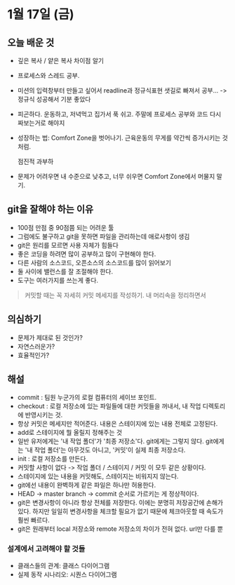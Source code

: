 # 1월 17일 \(금\)

## 오늘 배운 것

* 깊은 복사 / 얕은 복사 차이점 알기
* 프로세스와 스레드 공부.
* 미션의 입력창부터 만들고 싶어서 readline과 정규식표현 샛길로 빠져서 공부... -&gt; 정규식 성공해서 기분 좋았다
* 피곤하다. 운동하고, 저녁먹고 집가서 푹 쉬고. 주말에 프로세스 공부와 코드 다시 짜보는거로 해야지
* 성장하는 법: Comfort Zone을 벗어나기. 근육운동의 무게를 약간씩 증가시키는 것처럼.

  점진적 과부하

* 문제가 어려우면 내 수준으로 낮추고, 너무 쉬우면 Comfort Zone에서 머물지 말기.

## git을 잘해야 하는 이유

* 100점 만점 중 90점쯤 되는 어려운 툴
* 그럼에도 불구하고 git을 못하면 파일을 관리하는데 애로사항이 생김
* git은 원리를 모르면 사용 자체가 힘들다
* 좋은 코딩을 하려면 많이 공부하고 많이 구현해야 한다.
* 다른 사람의 소스코드, 오픈소스의 소스코드를 많이 읽어보기
* 둘 사이에 밸런스를 잘 조절해야 한다.
* 도구는 여러가지를 쓰는게 좋다.

> 커밋할 때는 꼭 자세히 커밋 메세지를 작성하기. 내 머리속을 정리하면서

## 의심하기

* 문제가 제대로 된 것인가?
* 자연스러운가?
* 효율적인가?

## 해설

* commit : 팀원 누군가의 로컬 컴퓨터의 세이브 포인트. 
* checkout : 로컬 저장소에 있는 파일들에 대한 커밋들을 꺼내서, 내 작업 디렉토리에 반영시키는 것.
* 항상 커밋은 메세지만 적어준다. 내용은 스테이지에 있는 내용 전체로 고정된다.
* add로 스테이지에 뭘 올릴지 정해주는 것
* 일반 유저에게는 '내 작업 폴더'가 '최종 저장소'다. git에게는 그렇지 않다. git에게는 '내 작업 폴더'는 아무것도 아니고, '커밋'이 실제 최종 저장소다.
* init : 로컬 저장소를 만든다.
* 커밋할 사항이 없다 -&gt; 작업 폴더 / 스테이지 / 커밋 이 모두 같은 상황이다.
* 스테이지에 있는 내용을 커밋해도, 스테이지는 비워지지 않는다.
* git에선 내용이 완벽하게 같은 파일은 하나만 허용한다.
* HEAD -&gt; master branch -&gt; commit 순서로 가르키는 게 정상적이다.
* git은 변경사항이 아니라 항상 전체를 저장한다. 이에는 분명히 저장공간에 손해가 있다. 하지만 일일히 변경사항을 체크할 필요가 없기 때문에 체크아웃할 때 속도가 훨씬 빠르다.
* git은 원래부터 local 저장소와 remote 저장소의 차이가 전혀 없다. url만 다를 뿐

### 설계에서 고려해야 할 것들

* 클래스들의 관계: 클래스 다이어그램
* 실제 동작 시나리오: 시퀀스 다이어그램

